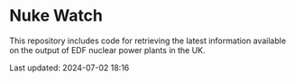 # Nuke Watch

This repository includes code for retrieving the latest information available on the output of EDF nuclear power plants in the UK.

Last updated: 2024-07-02 18:16